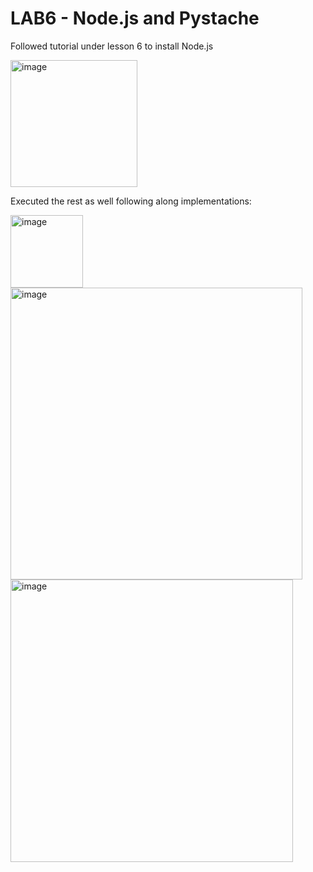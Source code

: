 # LAB6 - Node.js and Pystache

Followed tutorial under lesson 6 to install Node.js


<img width="203" alt="image" src="https://github.com/will-chimbay/CPE322/assets/123396327/b0592e75-a213-4769-8e3c-f69fc11222bf">


Executed the rest as well following along implementations:


<img width="116" alt="image" src="https://github.com/will-chimbay/CPE322/assets/123396327/ad0a9709-bb15-491a-a922-8feada44510c">


<img width="467" alt="image" src="https://github.com/will-chimbay/CPE322/assets/123396327/9ddc6482-6704-4aa3-be81-f47f1148a35a">


<img width="452" alt="image" src="https://github.com/will-chimbay/CPE322/assets/123396327/4d5cb89b-9230-4c93-a512-7c12f08dee94">
